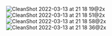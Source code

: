 ![CleanShot 2022-03-13 at 21 18 19@2x](https://user-images.githubusercontent.com/49156359/158066858-5ced2c32-6b64-4d76-95ed-eea651d4f82e.png)
![CleanShot 2022-03-13 at 21 18 51@2x](https://user-images.githubusercontent.com/49156359/158066864-3077e4c5-89a6-4e18-83ed-a5c7a36dd547.png)
![CleanShot 2022-03-13 at 21 18 58@2x](https://user-images.githubusercontent.com/49156359/158066866-885bf99f-ef50-4379-a7ed-eb482b641d59.png)
![CleanShot 2022-03-13 at 21 18 36@2x](https://user-images.githubusercontent.com/49156359/158066869-1267e3ec-d6e0-4500-bd66-b6b5499fe9ad.png)
